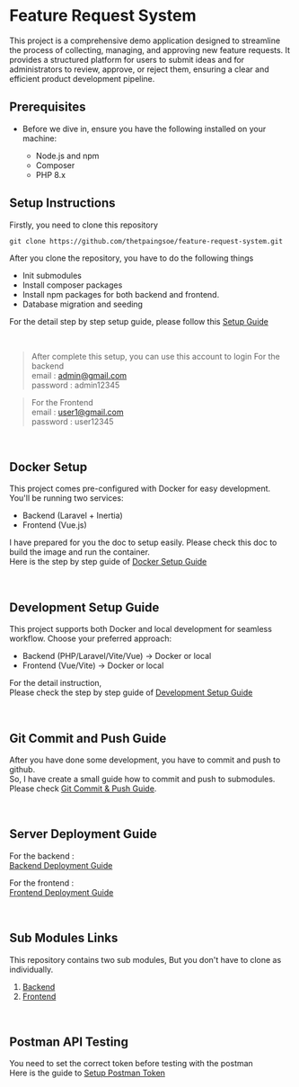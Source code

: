  # Feature Request System

This project is a comprehensive demo application designed to streamline the process of collecting, managing, and approving new feature requests. It provides a structured platform for users to submit ideas and for administrators to review, approve, or reject them, ensuring a clear and efficient product development pipeline.

## Prerequisites  
- Before we dive in, ensure you have the following installed on your machine:  

    - Node.js and npm
    - Composer
    - PHP 8.x

## Setup Instructions  

Firstly, you need to clone this repository

    git clone https://github.com/thetpaingsoe/feature-request-system.git

After you clone the repository, you have to do the following things

- Init submodules  
- Install composer packages  
- Install npm packages for both backend and frontend.
- Database migration and seeding  

For the detail step by step setup guide, please follow this [Setup Guide](./docs/setup-guide.md)

<br />  

> After complete this setup, you can use this account to login
> For the backend   
> email : admin@gmail.com   
> password : admin12345


> For the Frontend  
> email : user1@gmail.com   
> password : user12345

<br />
  
## Docker Setup
This project comes pre-configured with Docker for easy development. You'll be running two services:

- Backend (Laravel + Inertia)
- Frontend (Vue.js)

I have prepared for you the doc to setup easily. Please check this doc to build the image and run the container.    
Here is the step by step guide of [Docker Setup Guide](./docs/docker-guide.md)
  
<br />

## Development Setup Guide

This project supports both Docker and local development for seamless workflow. Choose your preferred approach:

- Backend (PHP/Laravel/Vite/Vue) → Docker or local
- Frontend (Vue/Vite) → Docker or local 

For the detail instruction,  
Please check the step by step guide of [Development Setup Guide](./docs/development-setup-guide.md)

<br />

## Git Commit and Push Guide

After you have done some development, you have to commit and push to github.  
So, I have create a small guide how to commit and push to submodules.  
Please check [Git Commit & Push Guide](./docs/git-push-guide.md).

<br />

## Server Deployment Guide  

For the backend :  
	[Backend Deployment Guide](./docs/backend-deployment-guide.md)   
 
For the frontend :   
	[Frontend Deployment Guide](./docs/frontend-deployment-guide.md)

<br />

## Sub Modules Links
This repository contains two sub modules, But you don't have to clone as individually. 
1. [Backend](https://github.com/thetpaingsoe/feature-request-system-be)
2. [Frontend](https://github.com/thetpaingsoe/feature-request-system-fe)

<br />

## Postman API Testing  

You need to set the correct token before testing with the postman  
Here is the guide to [Setup Postman Token](./docs/postman-guide.md)	


<br />  
<br />  
<br />  
<br />  
<br />  


